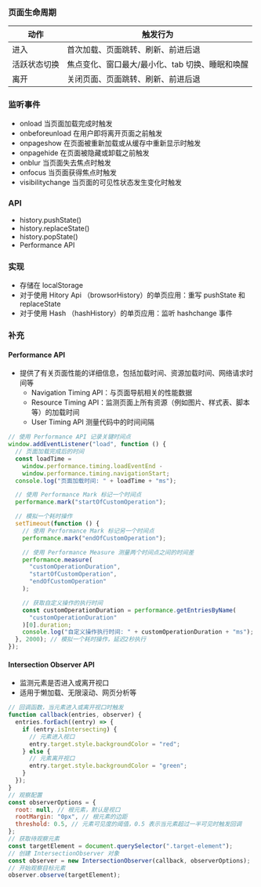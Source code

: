 ### 页面生命周期

| 动作         | 触发行为                                        |
| ------------ | ----------------------------------------------- |
| 进入         | 首次加载、页面跳转、刷新、前进后退              |
| 活跃状态切换 | 焦点变化、窗口最大/最小化、tab 切换、睡眠和唤醒 |
| 离开         | 关闭页面、页面跳转、刷新、前进后退              |

### 监听事件

- onload 当页面加载完成时触发
- onbeforeunload 在用户即将离开页面之前触发
- onpageshow 在页面被重新加载或从缓存中重新显示时触发
- onpagehide 在页面被隐藏或卸载之前触发
- onblur 当页面失去焦点时触发
- onfocus 当页面获得焦点时触发
- visibilitychange 当页面的可见性状态发生变化时触发

### API

- history.pushState()
- history.replaceState()
- history.popState()
- Performance API

### 实现

- 存储在 localStorage
- 对于使用 Hitory Api （browsorHistory）的单页应用：重写 pushState 和 replaceState
- 对于使用 Hash （hashHistory）的单页应用：监听 hashchange 事件

### 补充

#### Performance API

- 提供了有关页面性能的详细信息，包括加载时间、资源加载时间、网络请求时间等
  - Navigation Timing API：与页面导航相关的性能数据
  - Resource Timing API：监测页面上所有资源（例如图片、样式表、脚本等）的加载时间
  - User Timing API 测量代码中的时间间隔

```js
// 使用 Performance API 记录关键时间点
window.addEventListener("load", function () {
  // 页面加载完成后的时间
  const loadTime =
    window.performance.timing.loadEventEnd -
    window.performance.timing.navigationStart;
  console.log("页面加载时间: " + loadTime + "ms");

  // 使用 Performance Mark 标记一个时间点
  performance.mark("startOfCustomOperation");

  // 模拟一个耗时操作
  setTimeout(function () {
    // 使用 Performance Mark 标记另一个时间点
    performance.mark("endOfCustomOperation");

    // 使用 Performance Measure 测量两个时间点之间的时间差
    performance.measure(
      "customOperationDuration",
      "startOfCustomOperation",
      "endOfCustomOperation"
    );

    // 获取自定义操作的执行时间
    const customOperationDuration = performance.getEntriesByName(
      "customOperationDuration"
    )[0].duration;
    console.log("自定义操作执行时间: " + customOperationDuration + "ms");
  }, 2000); // 模拟一个耗时操作，延迟2秒执行
});
```

#### Intersection Observer API

- 监测元素是否进入或离开视口
- 适用于懒加载、无限滚动、网页分析等

```js
// 回调函数，当元素进入或离开视口时触发
function callback(entries, observer) {
  entries.forEach((entry) => {
    if (entry.isIntersecting) {
      // 元素进入视口
      entry.target.style.backgroundColor = "red";
    } else {
      // 元素离开视口
      entry.target.style.backgroundColor = "green";
    }
  });
}
// 观察配置
const observerOptions = {
  root: null, // 根元素，默认是视口
  rootMargin: "0px", // 根元素的边距
  threshold: 0.5, // 元素可见度的阈值，0.5 表示当元素超过一半可见时触发回调
};
// 获取待观察元素
const targetElement = document.querySelector(".target-element");
// 创建 IntersectionObserver 对象
const observer = new IntersectionObserver(callback, observerOptions);
// 开始观察目标元素
observer.observe(targetElement);
```
